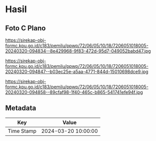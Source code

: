 # Hasil

## Foto C Plano

https://sirekap-obj-formc.kpu.go.id/c183/pemilu/ppwp/72/06/05/10/18/7206051018005-20240320-094834--8e429968-9f83-472d-95d7-049052babd47.jpg

https://sirekap-obj-formc.kpu.go.id/c183/pemilu/ppwp/72/06/05/10/18/7206051018005-20240320-094847--b03ec25e-a5aa-4771-844d-15010698dce9.jpg

https://sirekap-obj-formc.kpu.go.id/c183/pemilu/ppwp/72/06/05/10/18/7206051018005-20240320-094858--89cfaf98-1f40-465c-b865-541741efe94f.jpg


## Metadata

| Key        | Value               |
| ---------- | ------------------- |
| Time Stamp | 2024-03-20 10:00:00 |



